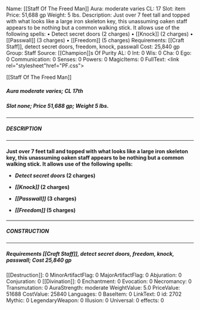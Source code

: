 Name: [[Staff Of The Freed Man]]
Aura: moderate varies
CL: 17
Slot: item
Price: 51,688 gp
Weight: 5 lbs.
Description: Just over 7 feet tall and topped with what looks like a large iron skeleton key, this unassuming oaken staff appears to be nothing but a common walking stick. It allows use of the following spells: • Detect secret doors (2 charges) • [[Knock]] (2 charges) • [[Passwall]] (3 charges) • [[Freedom]] (5 charges)
Requirements: [[Craft Staff]], detect secret doors, freedom, knock, passwall
Cost: 25,840 gp
Group: Staff
Source: [[Champion]]s Of Purity
AL: 0
Int: 0
Wis: 0
Cha: 0
Ego: 0
Communication: 0
Senses: 0
Powers: 0
MagicItems: 0
FullText: <link rel="stylesheet"href="PF.css"><div class="heading"><p class="alignleft">[[Staff Of The Freed Man]]</p><div style="clear: both;"></div></div><div><h5><b>Aura </b>moderate varies; <b>CL </b>17th</h5><h5><b>Slot </b>none; <b>Price </b>51,688 gp; <b>Weight </b>5 lbs.</h5></div><hr/><div><h5><b>DESCRIPTION</b></h5></div><hr/><div><h4><p>Just over 7 feet tall and topped with what looks like a large iron skeleton key, this unassuming oaken staff appears to be nothing but a common walking stick. It allows use of the following spells: </p><p><ul><li> <i>Detect secret doors</i> (2 charges) </p><p><li> <i>[[Knock]]</i> (2 charges) </p><p><li> <i>[[Passwall]]</i> (3 charges) </p><p><li> <i>[[Freedom]]</i> (5 charges)</ul></p></h4></div><hr/><div><h5><b>CONSTRUCTION</b></h5></div><hr/><div><h5><b>Requirements </b>[[Craft Staff]], <i>detect secret doors</i>, <i>freedom</i>, <i>knock</i>, <i>passwall</i>; <b>Cost </b>25,840 gp</h5></div>
[[Destruction]]: 0
MinorArtifactFlag: 0
MajorArtifactFlag: 0
Abjuration: 0
Conjuration: 0
[[Divination]]: 0
Enchantment: 0
Evocation: 0
Necromancy: 0
Transmutation: 0
AuraStrength: moderate
WeightValue: 5.0
PriceValue: 51688
CostValue: 25840
Languages: 0
BaseItem: 0
LinkText: 0
id: 2702
Mythic: 0
LegendaryWeapon: 0
Illusion: 0
Universal: 0
effects: 0
